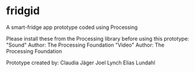 # fridgid
A smart-fridge app prototype coded using Processing

Please install these from the Processing library before using this prototype: 
"Sound" Author: The Processing Foundation
"Video" Author: The Processing Foundation

Prototype created by:
Claudia Jäger
Joel Lynch
Elias Lundahl
